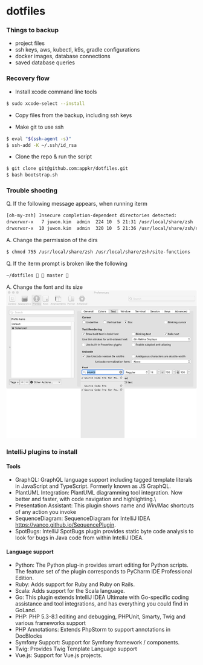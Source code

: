 # dotfiles

### Things to backup

- project files
- ssh keys, aws, kubectl, k9s, gradle configurations
- docker images, database connections
- saved database queries

### Recovery flow

- Install xcode command line tools
```bash
$ sudo xcode-select --install
```

- Copy files from the backup, including ssh keys

- Make git to use ssh
```bash
$ eval "$(ssh-agent -s)"
$ ssh-add -K ~/.ssh/id_rsa
```

- Clone the repo & run the script
```bash
$ git clone git@github.com:appkr/dotfiles.git
$ bash bootstrap.sh
```

### Trouble shooting

Q. If the following message appears, when running iterm
```bash
[oh-my-zsh] Insecure completion-dependent directories detected:
drwxrwxr-x   7 juwon.kim  admin  224 10  5 21:31 /usr/local/share/zsh
drwxrwxr-x  10 juwon.kim  admin  320 10  5 21:36 /usr/local/share/zsh/site-functions
```
A. Change the permission of the dirs
```bash
$ chmod 755 /usr/local/share/zsh /usr/local/share/zsh/site-functions
```

Q. If the iterm prompt is broken like the following
```bash
~/dotfiles   master 
```
A. Change the font and its size
![](iterm-font.png)

### IntelliJ plugins to install

#### Tools
- GraphQL: GraphQL language support including tagged template literals in JavaScript and TypeScript. Formerly known as JS GraphQL.
- PlantUML Integration: PlantUML diagramming tool integration. Now better and faster, with code navigation and highlighting.\
- Presentation Assistant: This plugin shows name and Win/Mac shortcuts of any action you invoke
- SequenceDiagram: SequenceDiagram for IntelliJ IDEA https://vanco.github.io/SequencePlugin.
- SpotBugs: IntelliJ SpotBugs plugin provides static byte code analysis to look for bugs in Java code from within IntelliJ IDEA.

#### Language support
- Python: The Python plug-in provides smart editing for Python scripts. The feature set of the plugin corresponds to PyCharm IDE Professional Edition.
- Ruby: Adds support for Ruby and Ruby on Rails.
- Scala: Adds support for the Scala language.
- Go: This plugin extends IntelliJ IDEA Ultimate with Go-specific coding assistance and tool integrations, and has everything you could find in GoLand.
- PHP: PHP 5.3-8.1 editing and debugging, PHPUnit, Smarty, Twig and various frameworks support
- PHP Annotations: Extends PhpStorm to support annotations in DocBlocks
- Symfony Support: Support for Symfony framework / components.
- Twig: Provides Twig Template Language support
- Vue.js: Support for Vue.js projects.

